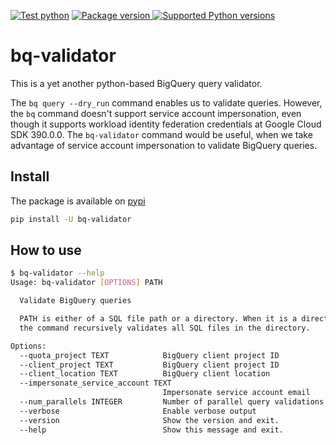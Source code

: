 [![Test python](https://github.com/yu-iskw/bq-validator/actions/workflows/test.yml/badge.svg)](https://github.com/yu-iskw/bq-validator/actions/workflows/test.yml)
<a href="https://pypi.org/project/bq-validator" target="_blank">
<img src="https://img.shields.io/pypi/v/bq-validator?color=%2334D058&label=pypi%20package" alt="Package version">
</a>
<a href="https://pypi.org/project/bq-validator" target="_blank">
<img src="https://img.shields.io/pypi/pyversions/bq-validator.svg?color=%2334D058" alt="Supported Python versions">
</a>

# bq-validator

This is a yet another python-based BigQuery query validator.

The `bq query --dry_run` command enables us to validate queries.
However, the `bq` command doesn't support service account impersonation, even though it supports workload identity federation credentials at Google Cloud SDK 390.0.0.
The `bq-validator` command would be useful, when we take advantage of service account impersonation to validate BigQuery queries.

## Install

The package is available on [pypi](https://pypi.org/project/bq-validator/)

```bash
pip install -U bq-validator
```

## How to use

```bash
$ bq-validator --help
Usage: bq-validator [OPTIONS] PATH

  Validate BigQuery queries

  PATH is either of a SQL file path or a directory. When it is a directory,
  the command recursively validates all SQL files in the directory.

Options:
  --quota_project TEXT            BigQuery client project ID
  --client_project TEXT           BigQuery client project ID
  --client_location TEXT          BigQuery client location
  --impersonate_service_account TEXT
                                  Impersonate service account email
  --num_parallels INTEGER         Number of parallel query validations
  --verbose                       Enable verbose output
  --version                       Show the version and exit.
  --help                          Show this message and exit.
```
